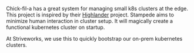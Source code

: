 Chick-fil-a has a great system for managing small k8s clusters at the edge. This project is inspired by their [Highlander](https://medium.com/@cfatechblog/bare-metal-k8s-clustering-at-chick-fil-a-scale-7b0607bd3541) project. Stampede aims to minimize human interaction in cluster setup. It will
magically create a functional kubernetes cluster on startup.

At Striveworks, we use this to quickly bootstrap our on-prem kubernetes clusters.
